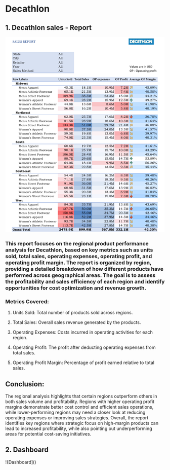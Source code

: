 # Decathlon

## 1. Decathlon sales - Report
![report](https://github.com/shristii589/Decathlon/blob/main/Screenshot%202024-10-05%20220832.png)
### This report focuses on the regional product performance analysis for Decathlon, based on key metrics such as units sold, total sales, operating expenses, operating profit, and operating profit margin. The report is organized by region, providing a detailed breakdown of how different products have performed across geographical areas. The goal is to assess the profitability and sales efficiency of each region and identify opportunities for cost optimization and revenue growth.

### Metrics Covered:

1. Units Sold: Total number of products sold across regions.

2. Total Sales: Overall sales revenue generated by the products.

3. Operating Expenses: Costs incurred in operating activities for each region.

4. Operating Profit: The profit after deducting operating expenses from total sales.

5. Operating Profit Margin: Percentage of profit earned relative to total sales.


## Conclusion:

The regional analysis highlights that certain regions outperform others in both sales volume and profitability. Regions with higher operating profit margins demonstrate better cost control and efficient sales operations, while lower-performing regions may need a closer look at reducing operating expenses or improving sales strategies. Overall, the report identifies key regions where strategic focus on high-margin products can lead to increased profitability, while also pointing out underperforming areas for potential cost-saving initiatives.

## 2. Dashboard
!{Dashboard]()

